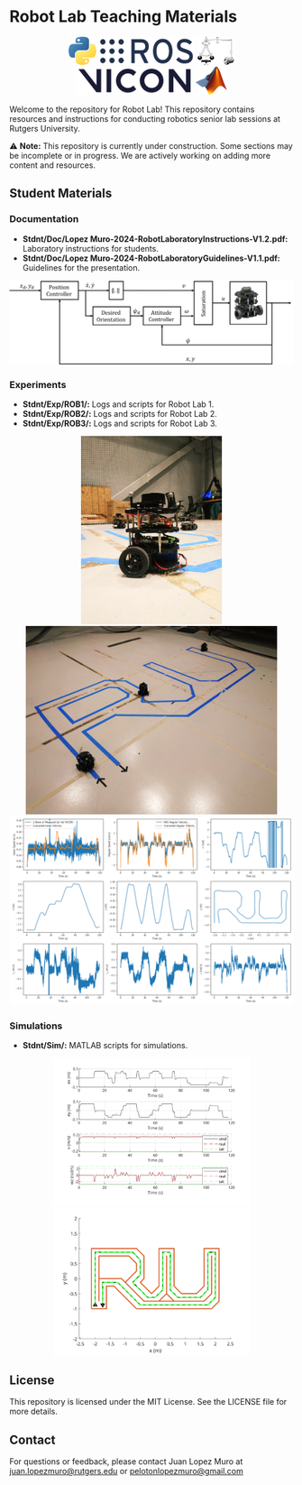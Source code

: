 # Robot Lab Teaching Materials

<div align="center" style="max-width: 100%; margin: 0 auto; text-align: center;">
    <img src=".\assets\python.png" alt="Python_logo" style="height: 50px;">
    <img src=".\assets\ros.svg" alt="Ros_logo" style="height: 50px;">
    <img src=".\assets\watt.svg" alt="Centrifugal_governor" style="height: 50px;">
    <img src=".\assets\vicon.png" alt="Vicon_logo" style="height: 50px;">
    <img src=".\assets\matlab.png" alt="Matlab_Logo" style="height: 50px;">
</div>

Welcome to the repository for Robot Lab! This repository contains resources and instructions for conducting robotics senior lab sessions at Rutgers University.

⚠️ **Note:** This repository is currently under construction. Some sections may be incomplete or in progress. We are actively working on adding more content and resources.

## Student Materials

### Documentation
- **Stdnt/Doc/Lopez Muro-2024-RobotLaboratoryInstructions-V1.2.pdf:** Laboratory instructions for students.
- **Stdnt/Doc/Lopez Muro-2024-RobotLaboratoryGuidelines-V1.1.pdf:** Guidelines for the presentation.

<div align="center" style="max-width: 100%; margin: 0 auto; text-align: center;">
    <img src=".\assets\blockdiagram.svg" alt="block_diagram" style="width: 700px;">
</div>


### Experiments
- **Stdnt/Exp/ROB1/:** Logs and scripts for Robot Lab 1.
- **Stdnt/Exp/ROB2/:** Logs and scripts for Robot Lab 2.
- **Stdnt/Exp/ROB3/:** Logs and scripts for Robot Lab 3.

<div align="center" style="max-width: 100%; margin: 0 auto; text-align: center;">
    <img src=".\assets\bot.jpg" alt="picture_turtlebot" style="height: 334px;">
    <img src=".\assets\ru.jpg" alt="picture_ru_trajectory" style="height: 334px;">
</div>

<div align="center" style="max-width: 100%; margin: 0 auto; text-align: center;">
    <img src=".\assets\exp.png" alt="plot_signals" style="width: 700px;">
</div>


### Simulations
- **Stdnt/Sim/:** MATLAB scripts for simulations.

<div align="center" style="max-width: 100%; margin: 0 auto; text-align: center;">
    <img src=".\assets\plot_res.svg" alt="plot_signals" style="width: 349px;">
    <img src=".\assets\plot_traj.svg" alt="plot_ru" style="width: 349px;">
</div>

## License
This repository is licensed under the MIT License. See the LICENSE file for more details.

## Contact
For questions or feedback, please contact Juan Lopez Muro at juan.lopezmuro@rutgers.edu or pelotonlopezmuro@gmail.com
